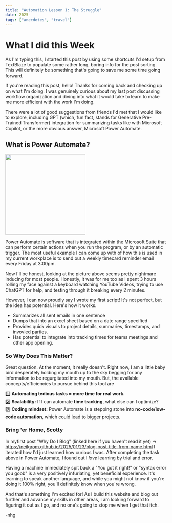 ```yaml
---
title: "Automation Lesson 1: The Struggle"
date: 2025-
tags: ["anecdotes", "travel"]
---
```


# What I did this Week

As I'm typing this, I started this post by using some shortcuts I'd setup from TextBlaze to populate some rather long, boring info for the post sorting. This will definitely be something that's going to save me some time going forward.

If you're reading this post, hello! Thanks for coming back and checking up on what I'm doing. I was genuinely curious about my last post discussing workflow organization and diving into what it would take to learn to make me more efficient with the work I'm doing.

There were a lot of good suggestions from friends I'd met that I would like to explore, including GPT (which, fun fact, stands for Generative Pre-Trained Transformer) integration for summarizing tasks like with Microsoft Copilot, or the more obvious answer, Microsoft Power Automate.

## What is Power Automate?
<img src="https://github.com/user-attachments/assets/973a93a9-ac90-4b02-933b-bc85cd890466" height="250">

Power Automate is software that is integrated within the Microsoft Suite that can perform certain actions when you run the program, or by an automatic trigger. The most useful example I can come up with of how this is used in my current workplace is to send out a weekly timecard reminder email every Friday at 3:00pm.

Now I'll be honest, looking at the picture above seems pretty nightmare inducing for most people. Honestly, it was for me too as I spent 3 hours rolling my face against a keyboard watching YouTube Videos, trying to use ChatGPT for help, and testing through it breaking every 2 minutes.

However, I can now proudly say I wrote my first script! It's not perfect, but the idea has potential. Here's how it works.

-  Summarizes all sent emails in one sentence
-  Dumps that into an excel sheet based on a date range specified
-  Provides quick visuals to project details, summaries, timestamps, and invovled parties.
-  Has potential to integrate into tracking times for teams meetings and other app opening. 

### So Why Does This Matter?

Great question. At the moment, it really doesn't. Right now, I am a little baby bird desperately holding my mouth up to the sky begging for any information to be regurgitated into my mouth. But, the available concepts/efficiencies to pursue behind this tool are

1️⃣ **Automating tedious tasks = more time for real work.**  
2️⃣ **Scalability:** If I can automate **time tracking**, what else can I optimize?  
3️⃣ **Coding mindset:** Power Automate is a stepping stone into **no-code/low-code automation**, which could lead to bigger projects.  

### Bring 'er Home, Scotty

In myfirst post "Why Do I Blog" (linked here if you haven't read it yet) -> https://neilgrom.github.io/2025/01/23/blog-post-title-from-name.html I iterated how I'd just learned how curious I was. After completing the task above in Power Automate, I found out I _love_ learning by trial and error.

Having a machine immediately spit back a "You got it right!" or "syntax error you goob" is a very positively infuriating, yet beneficial experience. It's learning to speak another language, and while you might not know if you're doing it 100% right, you'll definitely know when you're wrong.

And that's something I'm excited for! As I build this website and blog out further and advance my skills in other areas, I am looking forward to figuring it out as I go, and no one's going to stop me when I get that itch.

-nhg
